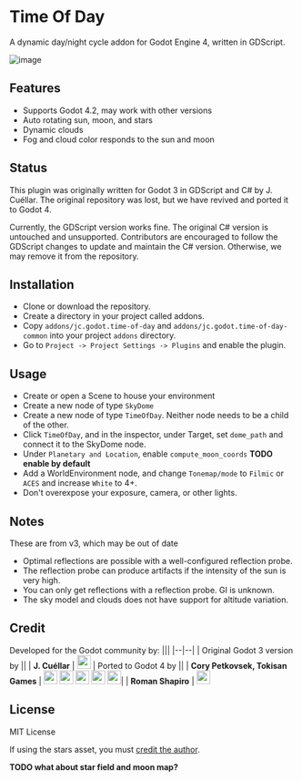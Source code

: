 # Time Of Day

A dynamic day/night cycle addon for Godot Engine 4, written in GDScript.

![image](https://github.com/TokisanGames/TimeOfDay/blob/main/Screenshots/Screenshot0.jpg)

## Features
* Supports Godot 4.2, may work with other versions
* Auto rotating sun, moon, and stars
* Dynamic clouds
* Fog and cloud color responds to the sun and moon


## Status

This plugin was originally written for Godot 3 in GDScript and C# by J. Cuéllar. The original repository was lost, but we have revived and ported it to Godot 4.

Currently, the GDScript version works fine. The original C# version is untouched and unsupported. Contributors are encouraged to follow the GDScript changes to update and maintain the C# version. Otherwise, we may remove it from the repository.

## Installation
* Clone or download the repository. 
* Create a directory in your project called addons.
* Copy `addons/jc.godot.time-of-day` and `addons/jc.godot.time-of-day-common` into your project `addons` directory.
* Go to `Project -> Project Settings -> Plugins` and enable the plugin. 


## Usage

* Create or open a Scene to house your environment
* Create a new node of type `SkyDome`
* Create a new node of type `TimeOfDay`. Neither node needs to be a child of the other.
* Click `TimeOfDay`, and in the inspector, under Target, set `dome_path` and connect it to the SkyDome node.
* Under `Planetary and Location`, enable `compute_moon_coords` **TODO enable by default**
* Add a WorldEnvironment node, and change `Tonemap/mode` to `Filmic` or `ACES` and increase `White` to 4+.
* Don't overexpose your exposure, camera, or other lights.


## Notes
These are from v3, which may be out of date
* Optimal reflections are possible with a well-configured reflection probe. 
* The reflection probe can produce artifacts if the intensity of the sun is very high. 
* You can only get reflections with a reflection probe. GI is unknown.
* The sky model and clouds does not have support for altitude variation. 


## Credit
Developed for the Godot community by:
|||
|--|--|
| Original Godot 3 version by ||
| **J. Cuéllar** | [<img src="https://github.com/dmhendricks/signature-social-icons/blob/master/icons/round-flat-filled/35px/twitter.png?raw=true" width="24"/>](https://twitter.com/JayKuellar) 
| Ported to Godot 4 by ||
| **Cory Petkovsek, Tokisan Games** | [<img src="https://github.com/dmhendricks/signature-social-icons/blob/master/icons/round-flat-filled/35px/twitter.png?raw=true" width="24"/>](https://twitter.com/TokisanGames) [<img src="https://github.com/dmhendricks/signature-social-icons/blob/master/icons/round-flat-filled/35px/github.png?raw=true" width="24"/>](https://github.com/TokisanGames) [<img src="https://github.com/dmhendricks/signature-social-icons/blob/master/icons/round-flat-filled/35px/www.png?raw=true" width="24"/>](https://tokisan.com/) [<img src="https://github.com/dmhendricks/signature-social-icons/blob/master/icons/round-flat-filled/35px/discord.png?raw=true" width="24"/>](https://tokisan.com/discord) [<img src="https://github.com/dmhendricks/signature-social-icons/blob/master/icons/round-flat-filled/35px/youtube.png?raw=true" width="24"/>](https://www.youtube.com/@TokisanGames)|
| **Roman Shapiro** | [<img src="https://github.com/dmhendricks/signature-social-icons/blob/master/icons/round-flat-filled/35px/github.png?raw=true" width="24"/>](https://github.com/rds1983)

## License

MIT License

If using the stars asset, you must [credit the author](https://github.com/TokisanGames/TimeOfDay/blob/main/addons/jc.godot.time-of-day-common/Assets/ThirdParty/Graphics/Textures/MilkyWay/Credits.md).

 **TODO what about star field and moon map?**
